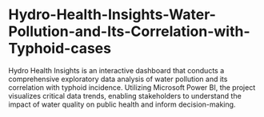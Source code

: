 # Hydro-Health-Insights-Water-Pollution-and-Its-Correlation-with-Typhoid-cases
Hydro Health Insights is an interactive dashboard that conducts a comprehensive exploratory data analysis of water pollution and its correlation with typhoid incidence. Utilizing Microsoft Power BI, the project visualizes critical data trends, enabling stakeholders to understand the impact of water quality on public health and inform decision-making.
